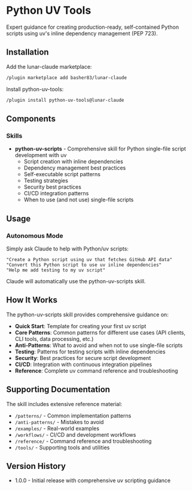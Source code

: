 # Python UV Tools

Expert guidance for creating production-ready, self-contained Python scripts using uv's inline dependency management (PEP 723).

## Installation

Add the lunar-claude marketplace:

```bash
/plugin marketplace add basher83/lunar-claude
```

Install python-uv-tools:

```bash
/plugin install python-uv-tools@lunar-claude
```

## Components

### Skills

- **python-uv-scripts** - Comprehensive skill for Python single-file script development with uv
  - Script creation with inline dependencies
  - Dependency management best practices
  - Self-executable script patterns
  - Testing strategies
  - Security best practices
  - CI/CD integration patterns
  - When to use (and not use) single-file scripts

## Usage

### Autonomous Mode

Simply ask Claude to help with Python/uv scripts:

```
"Create a Python script using uv that fetches GitHub API data"
"Convert this Python script to use uv inline dependencies"
"Help me add testing to my uv script"
```

Claude will automatically use the python-uv-scripts skill.

## How It Works

The python-uv-scripts skill provides comprehensive guidance on:

- **Quick Start**: Template for creating your first uv script
- **Core Patterns**: Common patterns for different use cases (API clients, CLI tools, data processing, etc.)
- **Anti-Patterns**: What to avoid and when not to use single-file scripts
- **Testing**: Patterns for testing scripts with inline dependencies
- **Security**: Best practices for secure script development
- **CI/CD**: Integration with continuous integration pipelines
- **Reference**: Complete uv command reference and troubleshooting

## Supporting Documentation

The skill includes extensive reference material:
- `/patterns/` - Common implementation patterns
- `/anti-patterns/` - Mistakes to avoid
- `/examples/` - Real-world examples
- `/workflows/` - CI/CD and development workflows
- `/reference/` - Command reference and troubleshooting
- `/tools/` - Supporting tools and utilities

## Version History

- 1.0.0 - Initial release with comprehensive uv scripting guidance
